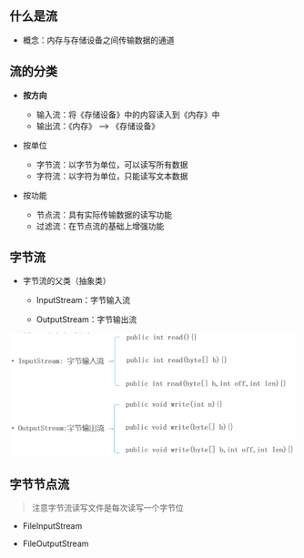 ## 什么是流

- 概念：内存与存储设备之间传输数据的通道

## 流的分类

- **按方向**
  - 输入流：将《存储设备》中的内容读入到《内存》中
  - 输出流：《内存》 --> 《存储设备》

- 按单位
  - 字节流：以字节为单位，可以读写所有数据
  - 字符流：以字符为单位，只能读写文本数据

- 按功能
  - 节点流：具有实际传输数据的读写功能
  - 过滤流：在节点流的基础上增强功能

## 字节流
- 字节流的父类（抽象类）

  - InputStream：字节输入流

  - OutputStream：字节输出流

![](./image/字节流父类.png)

## 字节节点流
> 注意字节流读写文件是每次读写一个字节位

- FileInputStream

- FileOutputStream